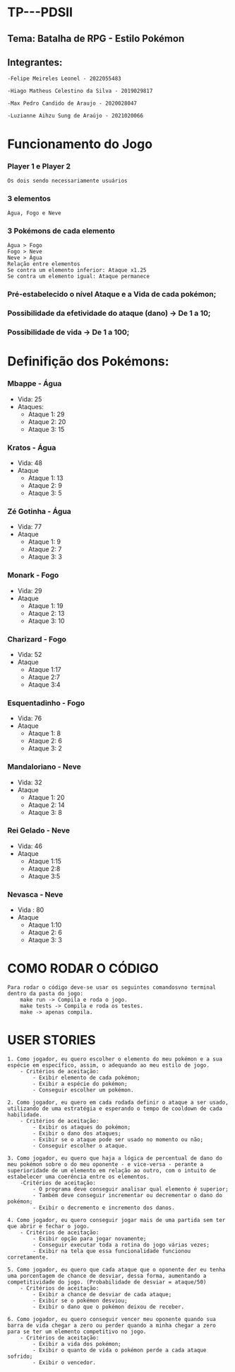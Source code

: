 #
# TP---PDSII

## Tema: Batalha de RPG - Estilo Pokémon
## Integrantes:
    -Felipe Meireles Leonel - 2022055483

    -Hiago Matheus Celestino da Silva - 2019029817

    -Max Pedro Candido de Araujo - 2020028047

    -Luzianne Aihzu Sung de Araújo - 2021020066

#

# Funcionamento do Jogo
### Player 1 e Player 2
    Os dois sendo necessariamente usuários
### 3 elementos
    Água, Fogo e Neve
### 3 Pokémons de cada elemento
    Água > Fogo
    Fogo > Neve
    Neve > Água 
    Relação entre elementos
    Se contra um elemento inferior: Ataque x1.25
    Se contra um elemento igual: Ataque permanece 

### Pré-estabelecido o nível Ataque e a Vida de cada pokémon;
### Possibilidade da efetividade do ataque (dano) -> De 1 a 10;
### Possibilidade de vida -> De 1 a 100;
#
# Definifição dos Pokémons:
### Mbappe - Água
- Vida: 25
- Ataques:
    - Ataque 1: 29
    - Ataque 2: 20
    - Ataque 3: 15
### Kratos - Água
- Vida: 48
- Ataque
    - Ataque 1: 13
    - Ataque 2: 9
    - Ataque 3: 5
### Zé Gotinha - Água
- Vida: 77
- Ataque
    - Ataque 1: 9
    - Ataque 2: 7
    - Ataque 3: 3
### Monark - Fogo
- Vida: 29
- Ataque 	
    - Ataque 1: 19
    - Ataque 2: 13
    - Ataque 3: 10
### Charizard  - Fogo
- Vida: 52
- Ataque 
    - Ataque 1:17
    - Ataque 2:7
    - Ataque 3:4
### Esquentadinho - Fogo
- Vida: 76
- Ataque 
    - Ataque 1: 8
    - Ataque 2: 6
    - Ataque 3: 2
### Mandaloriano - Neve
- Vida: 32
- Ataque 
    - Ataque 1: 20
    - Ataque 2: 14
    - Ataque 3: 8
### Rei Gelado - Neve
- Vida: 46
- Ataque
    - Ataque 1:15
    - Ataque 2:8
    - Ataque 3:5
### Nevasca - Neve
- Vida : 80
- Ataque 
    - Ataque 1:10
    - Ataque 2: 6
    - Ataque 3: 3

#
# COMO RODAR O CÓDIGO
    Para rodar o código deve-se usar os seguintes comandosvno terminal dentro da pasta do jogo:
        make run -> Compila e roda o jogo.
        make tests -> Compila e roda os testes.
        make -> apenas compila.
    
# USER STORIES 

    1. Como jogador, eu quero escolher o elemento do meu pokémon e a sua espécie em específico, assim, o adequando ao meu estilo de jogo.
        - Critérios de aceitação:
            - Exibir elemento de cada pokémon;
            - Exibir a espécie do pokémon;
            - Conseguir escolher um pokémon.
            
    2. Como jogador, eu quero em cada rodada definir o ataque a ser usado, utilizando de uma estratégia e esperando o tempo de cooldown de cada habilidade.
        - Critérios de aceitação:
            - Exibir os ataques do pokémon;
            - Exibir o dano dos ataques;
            - Exibir se o ataque pode ser usado no momento ou não;
            - Conseguir escolher o ataque.

    3. Como jogador, eu quero que haja a lógica de percentual de dano do meu pokémon sobre o do meu oponente - e vice-versa - perante a superioridade de um elemento em relação ao outro, com o intuito de estabelecer uma coerência entre os elementos.
        -Critérios de aceitação:
            - O programa deve conseguir analisar qual elemento é superior;
            - Também deve conseguir incrementar ou decrementar o dano do pokémon;
            - Exibir o decremento e incremento dos danos.

    4. Como jogador, eu quero conseguir jogar mais de uma partida sem ter que abrir e fechar o jogo.
        - Critérios de aceitação:
            - Exibir opção para jogar novamente;
            - Conseguir executar toda a rotina do jogo várias vezes;
            - Exibir na tela que essa funcionalidade funcionou corretamente.

    5. Como jogador, eu quero que cada ataque que o oponente der eu tenha uma porcentagem de chance de desviar, dessa forma, aumentando a competitividade do jogo. (Probabilidade de desviar = ataque/50)
        - Critérios de aceitação:
            - Exibir a chance de desviar de cada ataque;
            - Exibir se o pokémon desviou;
            - Exibir o dano que o pokémon deixou de receber.

    6. Como jogador, eu quero conseguir vencer meu oponente quando sua barra de vida chegar a zero ou perder quando a minha chegar a zero para se ter um elemento competitivo no jogo.
        - Critérios de aceitação:
            - Exibir a vida dos pokémon;
            - Exibir o quanto de vida o pokémon perde a cada ataque sofrido;
            - Exibir o vencedor.
